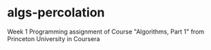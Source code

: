 algs-percolation
================

Week 1 Programming assignment of Course "Algorithms, Part 1" from Princeton University in Coursera
